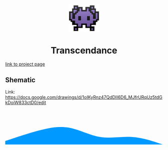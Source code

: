 <p align="center">
  <img src="https://github.com/Antoine-lb/transcendence/blob/main/frontend/src/assets/logo.png?raw=true" width="100">
  <h1 align="center">Transcendance</h1>
</p>

[link to project page](https://projects.intra.42.fr/projects/ft_transcendance)

## Shematic

Link: https://docs.google.com/drawings/d/1oIKyRnz47QdDII6D6_MJfrURqUz5tdGkDoiW833ctD0/edit

<svg xmlns="http://www.w3.org/2000/svg" viewBox="0 0 1440 320">
  <path fill="#0099ff" fill-opacity="1" d="M0,288L48,272C96,256,192,224,288,197.3C384,171,480,149,576,165.3C672,181,768,235,864,250.7C960,267,1056,245,1152,250.7C1248,256,1344,288,1392,304L1440,320L1440,320L1392,320C1344,320,1248,320,1152,320C1056,320,960,320,864,320C768,320,672,320,576,320C480,320,384,320,288,320C192,320,96,320,48,320L0,320Z"></path>
</svg>
